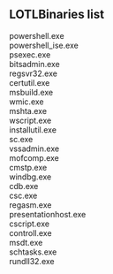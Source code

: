 ## LOTLBinaries list


powershell.exe <br>
powershell_ise.exe <br>
psexec.exe <br>
bitsadmin.exe <br>
regsvr32.exe <br>
certutil.exe <br>
msbuild.exe  <br>
wmic.exe  <br>
mshta.exe  <br>
wscript.exe <br>
installutil.exe <br>
sc.exe <br>
vssadmin.exe <br>
mofcomp.exe  <br>
cmstp.exe <br>
windbg.exe  <br>
cdb.exe <br>
csc.exe <br>
regasm.exe <br>
presentationhost.exe <br>
cscript.exe <br>
controll.exe <br>
msdt.exe <br>
schtasks.exe <br>
rundll32.exe <br>

